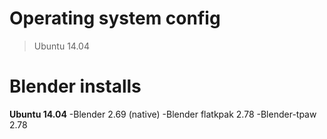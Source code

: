 Operating system config
============

>Ubuntu 14.04

Blender installs 
============

  **Ubuntu 14.04**
  -Blender 2.69 (native)
  -Blender flatkpak 2.78
  -Blender-tpaw 2.78
